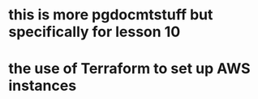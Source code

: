 # this is more pgdocmtstuff but specifically for lesson 10
# the use of Terraform to set up AWS instances

